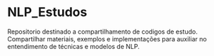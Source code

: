 # NLP_Estudos
Repositorio destinado a compartilhamento de codigos de estudo.
Compartilhar materiais, exemplos e implementações para auxiliar no entendimento de técnicas e modelos de NLP.
